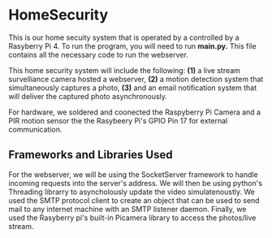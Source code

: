 # HomeSecurity
This is our home secuity system that is operated by a controlled by a Rasyberry Pi 4. To run the program, you will need to run **main.py.** This file contains all the necessary code to run the webserver. 

This home security system will include the following:  **(1)** a live stream survelliance camera hosted a webserver, **(2)** a motion detection system that simultaneously captures a photo, **(3)** and an email notification system that will deliver the captured photo asynchronously. 

For hardware, we soldered and coonected the Raspyberry Pi Camera and a PIR motion sensor the the Rasybeery Pi's GPIO Pin 17 for external communication.

Frameworks and Libraries Used
---
For the webserver, we will be using the SocketServer framework to handle incoming requests into the server's address. We will then be using python's Threading librarry to asyncholously update the video simulatenoustly. We used the SMTP protocol client to create an object that can be used to send mail to any internet machine with an SMTP listener daemon. Finally, we used the Rasyberry pi's built-in Picamera library to access the photos/live stream.
